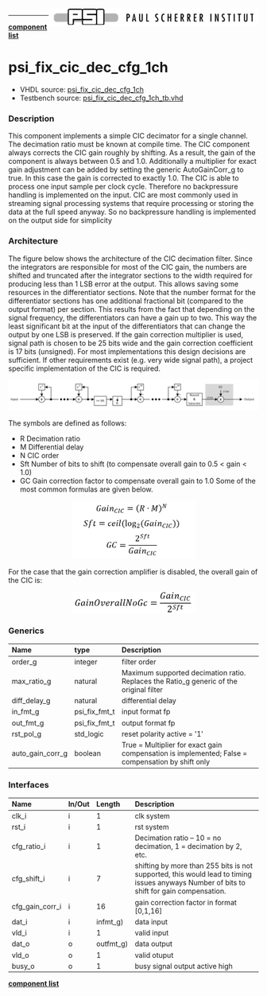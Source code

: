 <img align="right" src="../doc/psi_logo.png">

***

[**component list**](index.md)

# psi_fix_cic_dec_cfg_1ch
 - VHDL source: [psi_fix_cic_dec_cfg_1ch](../hdl/psi_fix_cic_dec_cfg_1ch.vhd)
 - Testbench source: [psi_fix_cic_dec_cfg_1ch_tb.vhd](../testbench/psi_fix_cic_dec_cfg_1ch_tb/psi_fix_cic_dec_cfg_1ch_tb.vhd)

### Description

This component implements a simple CIC decimator for a single channel. The decimation ratio must be known at compile time.
The CIC component always corrects the CIC gain roughly by shifting. As a result, the gain of the component is always between 0.5 and 1.0. Additionally a multiplier for exact gain adjustment can be added by setting the generic AutoGainCorr_g to true. In this case the gain is corrected to exactly 1.0.
The CIC is able to process one input sample per clock cycle. Therefore no backpressure handling is implemented on the input.
CIC are most commonly used in streaming signal processing systems that require processing or storing the data at the full speed anyway. So no backpressure handling is implemented on the output side for simplicity

### Architecture

The figure below shows the architecture of the CIC decimation filter.
Since the integrators are responsible for most of the CIC gain, the numbers are shifted and truncated after the integrator sections to the width required for producing less than 1 LSB error at the output. This allows saving some resources in the differentiator sections.
Note that the number format for the differentiator sections has one additional fractional bit (compared to the output format) per section. This results from the fact that depending on the signal frequency, the differentiators can have a gain up to two. This way the least significant bit at the input of the differentiators that can change the output by one LSB is preserved.
If the gain correction multiplier is used, signal path is chosen to be 25 bits wide and the gain correction coefficient is 17 bits (unsigned). For most implementations this design decisions are sufficient. If other requirements exist (e.g. very wide signal path), a project specific implementation of the CIC is required.

<p align="center">
<img src="psi_fix_cic_dec_cfg_1ch_a.png">
</p>

The symbols are defined as follows:
- R	Decimation ratio
- M	Differential delay
- N	CIC order
- Sft	Number of bits to shift (to compensate overall gain to 0.5 < gain < 1.0)
- GC	Gain correction factor to compensate overall gain to 1.0
Some of the most common formulas are given below.

<p align="center">
<img src="psi_fix_cic_dec_cfg_1ch_b.png" width="250" />
</p>
For the case that the gain correction amplifier is disabled, the overall gain of the CIC is:
<p align="center">
<img align="center" src="psi_fix_cic_dec_cfg_1ch_c.png" width="250">
</p>

### Generics
| Name             | type          | Description                                                             |
|:-----------------|:--------------|:------------------------------------------------------------------------|
| order_g          | integer       | filter order                                                            |
| max_ratio_g      | natural       | Maximum supported decimation ratio. Replaces the Ratio_g generic of the original filter                                            |
| diff_delay_g     | natural       | differential delay                                                      |
| in_fmt_g         | psi_fix_fmt_t | input format fp                                                         |
| out_fmt_g        | psi_fix_fmt_t | output format fp                                                        |
| rst_pol_g        | std_logic     | reset polarity active = '1'                                             |
| auto_gain_corr_g | boolean       | True = Multiplier for exact gain compensation is implemented;	False = compensation by shift only |

### Interfaces
| Name            | In/Out   | Length    | Description                                                                               |
|:----------------|:---------|:----------|:------------------------------------------------------------------------------------------|
| clk_i           | i        | 1         | clk system                                                                                |
| rst_i           | i        | 1         | rst system                                                                                |
| cfg_ratio_i     | i        | 1         | Decimation ratio – 10 = no decimation, 1 = decimation by 2, etc.                          |
| cfg_shift_i     | i        | 7         | shifting by more than 255 bits is not supported, this would lead to timing issues anyways Number of bits to shift for gain compensation.  |
| cfg_gain_corr_i | i        | 16        | gain correction factor in format [0,1,16]                                                 |
| dat_i           | i        | infmt_g)  | data input                                                                                |
| vld_i           | i        | 1         | valid input                                                                               |
| dat_o           | o        | outfmt_g) | data output                                                                               |
| vld_o           | o        | 1         | valid otuput                                                                              |
| busy_o          | o        | 1         | busy signal output active high                                                            |

[**component list**](index.md)
